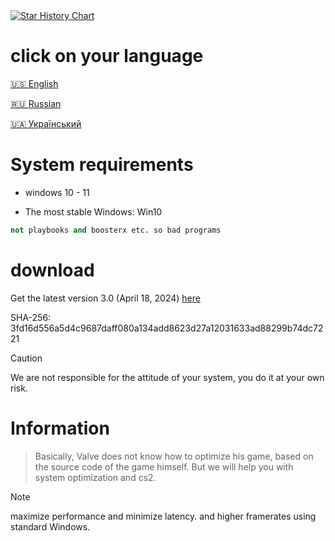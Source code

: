 <a href="https://star-history.com/#zipmishahl2/CS2-optimization&Timeline">
 <picture>
   <source media="(prefers-color-scheme: dark)" srcset="https://api.star-history.com/svg?repos=zipmishahl2/CS2-optimization&type=Timeline&theme=dark" />
   <source media="(prefers-color-scheme: light)" srcset="https://api.star-history.com/svg?repos=zipmishahl2/CS2-optimization&type=Timeline" />
   <img alt="Star History Chart" src="https://api.star-history.com/svg?repos=zipmishahl2/CS2-optimization&type=Timeline" />
 </picture>
</a>

# click on your language
[🇺🇸 English](https://github.com/zipmishahl2/CS2-optimization/blob/main/README-eu.md)

[🇷🇺 Russian](https://github.com/zipmishahl2/CS2-optimization/blob/main/README-ru.md)

[🇺🇦 Український](https://github.com/zipmishahl2/CS2-optimization/blob/main/README-ua.md)

# System requirements
- windows 10 - 11

- The most stable Windows: Win10
``` python
not playbooks and boosterx etc. so bad programs
```

# download
Get the latest version 3.0 (April 18, 2024) [here](https://github.com/zipmishahl2/cs2-optimization/releases/latest)

SHA-256:
3fd16d556a5d4c9687daff080a134add8623d27a12031633ad88299b74dc7221

> [!Caution]
> We are not responsible for the attitude of your system, you do it at your own risk.

# Information 
> Basically, Valve does not know how to optimize his game, based on the source code of the game himself. But we will help you with system optimization and cs2.

> [!NOTE]
> maximize performance and minimize latency. and higher framerates using standard Windows.
